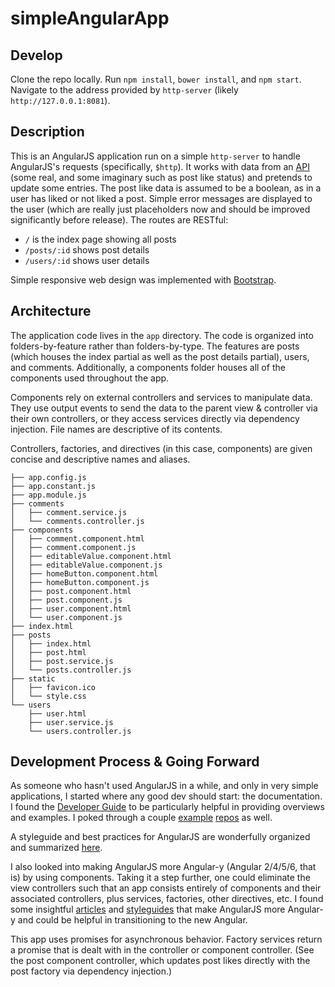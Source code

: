 # simpleAngularApp

## Develop
Clone the repo locally. Run `npm install`, `bower install`, and `npm start`. Navigate to the address provided by `http-server` (likely `http://127.0.0.1:8081`).

## Description
This is an AngularJS application run on a simple `http-server` to handle AngularJS's requests (specifically, `$http`). It works with data from an [API](http://jsonplaceholder.typicode.com/) (some real, and some imaginary such as post like status) and pretends to update some entries. The post like data is assumed to be a boolean, as in a user has liked or not liked a post. Simple error messages are displayed to the user (which are really just placeholders now and should be improved significantly before release). The routes are RESTful:

- `/` is the index page showing all posts 
- `/posts/:id` shows post details  
- `/users/:id` shows user details  

Simple responsive web design was implemented with [Bootstrap](https://getbootstrap.com).

## Architecture
The application code lives in the `app` directory. The code is organized into folders-by-feature rather than folders-by-type. The features are posts (which houses the index partial as well as the post details partial), users, and comments. Additionally, a components folder houses all of the components used throughout the app. 

Components rely on external controllers and services to manipulate data. They use output events to send the data to the parent view & controller via their own controllers, or they access services directly via dependency injection. File names are descriptive of its contents. 

Controllers, factories, and directives (in this case, components) are given concise and descriptive names and aliases.

```
├── app.config.js
├── app.constant.js
├── app.module.js
├── comments
│   ├── comment.service.js
│   └── comments.controller.js
├── components
│   ├── comment.component.html
│   ├── comment.component.js
│   ├── editableValue.component.html
│   ├── editableValue.component.js
│   ├── homeButton.component.html
│   ├── homeButton.component.js
│   ├── post.component.html
│   ├── post.component.js
│   ├── user.component.html
│   └── user.component.js
├── index.html
├── posts
│   ├── index.html
│   ├── post.html
│   ├── post.service.js
│   └── posts.controller.js
├── static
│   ├── favicon.ico
│   └── style.css
└── users
    ├── user.html
    ├── user.service.js
    └── users.controller.js
```

## Development Process & Going Forward
As someone who hasn't used AngularJS in a while, and only in very simple applications, I started where any good dev should start: the documentation. I found the [Developer Guide](https://docs.angularjs.org/guide) to be particularly helpful in providing overviews and examples. I poked through a couple [example](https://github.com/angular/angular-phonecat) [repos](https://github.com/angular/angular-seed) as well. 

A styleguide and best practices for AngularJS are wonderfully organized and summarized [here](https://github.com/johnpapa/angular-styleguide/blob/master/a1/README.md).

I also looked into making AngularJS more Angular-y (Angular 2/4/5/6, that is) by using components. Taking it a step further, one could eliminate the view controllers such that an app consists entirely of components and their associated controllers, plus services, factories, other directives, etc. I found some insightful [articles](https://toddmotto.com/rewriting-angular-styleguide-angular-2) and [styleguides](https://github.com/toddmotto/angularjs-styleguide) that make AngularJS more Angular-y and could be helpful in transitioning to the new Angular. 

This app uses promises for asynchronous behavior. Factory services return a promise that is dealt with in the controller or component controller. (See the post component controller, which updates post likes directly with the post factory via dependency injection.) 